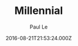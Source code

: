 ---
title: Millennial
github: https://github.com/LeNPaul/Millennial
demo: https://lenpaul.github.io/Millennial/
author: Paul Le
ssg:
  - Jekyll
cms:
  - Markdown
date: 2016-08-21T21:53:24.000Z
description: A minimalist Jekyll theme for running an online publication
draft: true
publish_date: '2016-08-21T21:53:24Z'
update_date: '2022-06-02T14:28:42Z'
github_star: 324
github_fork: 627
---